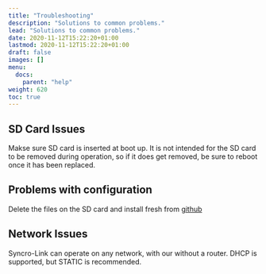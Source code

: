 ```yaml
---
title: "Troubleshooting"
description: "Solutions to common problems."
lead: "Solutions to common problems."
date: 2020-11-12T15:22:20+01:00
lastmod: 2020-11-12T15:22:20+01:00
draft: false
images: []
menu: 
  docs:
    parent: "help"
weight: 620
toc: true
---
```


## SD Card Issues

Makse sure SD card is inserted at boot up. It is not intended for the SD card to be removed during operation, so if it does get removed, be sure to reboot once it has been replaced.

## Problems with configuration

Delete the files on the SD card and install fresh from [github](https://github.com/FactoryOptic/syncrolinkSDCard)

## Network Issues

Syncro-Link can operate on any network, with our without a router. DHCP is supported, but STATIC is recommended.